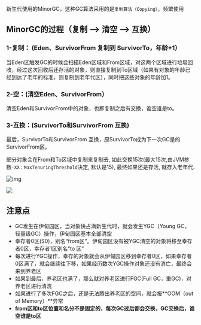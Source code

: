 新生代使用的MinorGC，这种GC算法采用的是`复制算法（Copying）`，频繁使用

## **MinorGC的过程（复制 --> 清空 --> 互换）**

### **1-复制：** (Eden、SurvivorFrom 复制到 SurvivorTo，年龄+1）

当Eden区触发GC的时候会扫描Eden区域和From区域，对这两个区域进行垃圾回收，经过这次回收后还存活的对象，则直接复制到To区域（如果有对象的年龄已经到达了老年的标准，则复制到老年代区），同时把这些对象的年龄加1。

### **2-空：**(清空Eden、SurvivorFrom）

清空Eden和SurvivorFrom中的对象，也即复制之后有交换，谁空谁是to。

### **3-互换：**(SurvivorTo和SurvivorFrom 互换)

最后，SurvivorTo和SurvivorFrom 互换，原SurvivorTo成为下一次GC是的SurvivorFrom区。

部分对象会在From和To区域中复制来复制去, 如此交换15次(最大15次,由JVM参数`-XX：MaxTenuringThreshold`决定, 默认是15), 最终如果还是存活, 就存入老年代.

 

![img](https://youpaiyun.zongqilive.cn/image/20200318151630.png)





![](https://youpaiyun.zongqilive.cn/image/20200318144424.png)



## 注意点

- GC发生在伊甸园区，当对象快占满新生代时，就会发生YGC（Young GC，轻量级GC）操作，伊甸园区基本全部清空
- 幸存者0区(S0)，别名“from区”。伊甸园区没有被YGC清空的对象将移至幸存者0区，幸存者1区别名“to 区”
- 每次进行YGC操作，幸存的对象就会从伊甸园区移到幸存者0区，如果幸存者0区满了，就会继续往下移，如果经历数次YGC操作对象还没有消亡，最终会来到养老区
- 如果到最后，养老区也满了，那么就对养老区进行FGC(Full GC，重GC)，对养老区进行清洗
- 如果进行了多次FGC之后，还是无法腾出养老区的空间，就会报**OOM（out of Memory）**异常
- **from区和to区位置和名分不是固定的，每次GC过后都会交换，GC交换后，谁空谁是to区**

